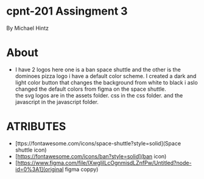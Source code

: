 # cpnt-201 Assingment 3 
By Michael Hintz 

# About
* I have 2 logos here one is a ban space shuttle and the other is the dominoes pizza logo 
i have a default color scheme. I created a dark and light color button that changes the background from white to black i aslo changed the default colors from figma on the space shuttle.  
the svg logos are in the assets folder.
css in the css folder. 
and the javascript in the javascript folder.


# ATRIBUTES
* [ttps://fontawesome.com/icons/space-shuttle?style=solid](Space shuttle icon)
* [https://fontawesome.com/icons/ban?style=solid](ban icon)
* [https://www.figma.com/file/lXwgIilLcOgnmisdLZnfPw/Untitled?node-id=0%3A1](original figma coppy)

